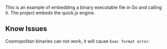 This is an example of embedding a binary executable file in Go and calling it.
The project embeds the quick.js engine.

## Know Issues
Cosmopolitan binaries can not work, it will cause `Exec format error`.